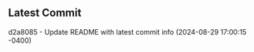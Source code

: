 
## Latest Commit
d2a8085 - Update README with latest commit info (2024-08-29 17:00:15 -0400) <Yunxi-Zhou>
